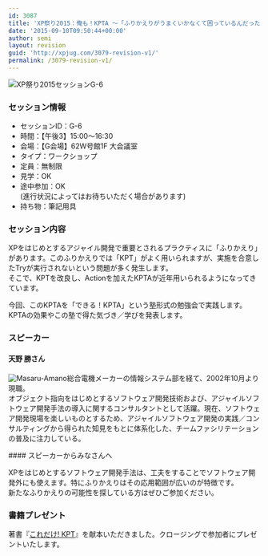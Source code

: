 ```yaml
---
id: 3087
title: 'XP祭り2015：俺も！KPTA ～「ふりかえりがうまくいかなくて困っているんだったら、その原因を分析して対策するとか、もっとできることはあるんじゃないか考えてみよう！！」という場です～ (天野 勝さん)'
date: '2015-09-10T09:50:44+00:00'
author: semi
layout: revision
guid: 'http://xpjug.com/3079-revision-v1/'
permalink: /3079-revision-v1/
---
```


![XP祭り2015セッションG-6](http://xpjug.com/wp-content/uploads/2015/09/xp2015_session_g6.png)

### セッション情報

- セッションID：G-6
- 時間：【午後3】15:00～16:30
- 会場：【G会場】62W号館1F 大会議室
- タイプ：ワークショップ
- 定員：無制限
- 見学：OK
- 途中参加：OK  
    (進行状況によってはお待ちいただく場合があります)
- 持ち物：筆記用具

### セッション内容

XPをはじめとするアジャイル開発で重要とされるプラクティスに「ふりかえり」があります。このふりかえりでは「KPT」がよく用いられますが、実施を合意したTryが実行されないという問題が多く発生します。  
そこで、KPTを改良し、Actionを加えたKPTAが近年用いられるようになってきています。

今回、このKPTAを「できる！KPTA」という塾形式の勉強会で実践します。KPTAの効果やこの塾で得た気づき／学びを発表します。

### スピーカー

#### 天野 勝さん

![Masaru-Amano](http://xpjug.com/wp-content/uploads/2015/09/Masaru-Amano.png)総合電機メーカーの情報システム部を経て、2002年10月より現職。  
オブジェクト指向をはじめとするソフトウェア開発技術および、アジャイルソフトウェア開発手法の導入に関するコンサルタントとして活躍。現在、ソフトウェア開発現場を楽しいものとするため、アジャイルソフトウェア開発の実践／コンサルティングから得られた知見をもとに体系化した、チームファシリテーションの普及に注力している。

<div style="clear:both;"></div>#### スピーカーからみなさんへ

XPをはじめとするソフトウェア開発手法は、工夫をすることでソフトウェア開発外にも使えます。特にふりかえりはその応用範囲が広いのが特徴です。  
新たなふりかえりの可能性を探している方はぜひご参加ください。

### 書籍プレゼント

著書『[これだけ! KPT](http://www.subarusya.jp/book/b167190.html)』を献本いただきました。クロージングで参加者にプレゼントいたします。